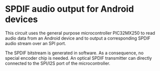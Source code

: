 # SPDIF audio output for Android devices

This circuit uses the general purpose microcontroller PIC32MX250 to read audio data from an Android device and to output a corresponding SPDIF audio stream over an SPI port.

The SPDIF bitstream is generated in software. As a consequence, no special encoder chip is needed. An optical SPDIF transmitter can directly connected to the SPI/I2S port of the microcontroller.

